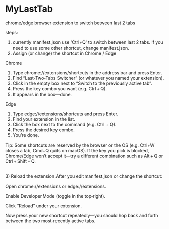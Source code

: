 # MyLastTab
chrome/edge browser extension to switch between last 2 tabs

steps:
1) currently manifest.json use 'Ctrl+Q' to switch between last 2 tabs. If you need to use some other shortcut, change manifest.json.
2) Assign (or change) the shortcut in Chrome / Edge

Chrome	
1. Type chrome://extensions/shortcuts in the address bar and press Enter.	
2. Find “Last‑Two‑Tabs Switcher” (or whatever you named your extension).	
3. Click in the empty box next to “Switch to the previously active tab”.
4. Press the key combo you want (e.g. Ctrl + Q).
5. It appears in the box—done.	

Edge
1. Type edge://extensions/shortcuts and press Enter.
2. Find your extension in the list.
3. Click the box next to the command (e.g. Ctrl + Q).
4. Press the desired key combo.
5. You’re done.
   
Tip:
Some shortcuts are reserved by the browser or the OS (e.g. Ctrl+W closes a tab, Cmd+Q quits on macOS). If the key you pick is blocked, Chrome/Edge won’t accept it—try a different combination such as Alt + Q or Ctrl + Shift + Q.

<br/>
3) Reload the extension
After you edit manifest.json or change the shortcut:

Open chrome://extensions or edge://extensions.

Enable Developer Mode (toggle in the top‑right).

Click “Reload” under your extension.

Now press your new shortcut repeatedly—you should hop back and forth between the two most‑recently active tabs.
